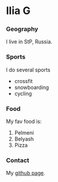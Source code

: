 # Ilia G

### Geography

I live in StP, Russia.

### Sports

I do several sports

- crossfit
- snowboarding
- cycling

### Food

My fav food is:

1. Pelmeni
2. Belyash
3. Pizza

### Contact

My [github page](https://github.com/mighty8catson).

